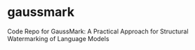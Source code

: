 # gaussmark
Code Repo for GaussMark: A Practical Approach for Structural Watermarking of Language Models
